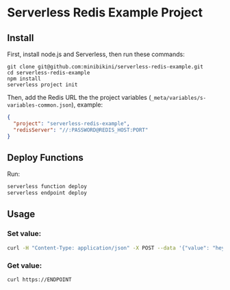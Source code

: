 # Serverless Redis Example Project

## Install
First, install node.js and Serverless, then run these commands:

```
git clone git@github.com:minibikini/serverless-redis-example.git
cd serverless-redis-example
npm install
serverless project init
```

Then, add the Redis URL the the project variables (`_meta/variables/s-variables-common.json`), example:

```json
{
  "project": "serverless-redis-example",
  "redisServer": "//:PASSWORD@REDIS_HOST:PORT"
}
```

## Deploy Functions
Run:
```sh
serverless function deploy
serverless endpoint deploy
```

## Usage

### Set value:

```sh
curl -H "Content-Type: application/json" -X POST --data '{"value": "hey redis"}' https://ENDPOINT
```

### Get value:

```sh
curl https://ENDPOINT
```